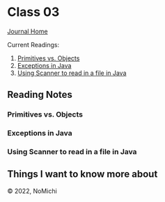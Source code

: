# Class 03

[Journal Home](README.md)

Current Readings:

1. [Primitives vs. Objects](https://www.baeldung.com/java-primitives-vs-objects)
2. [Exceptions in Java](https://docs.oracle.com/javase/tutorial/essential/exceptions/index.html)
3. [Using Scanner to read in a file in Java](https://docs.oracle.com/javase/tutorial/essential/io/scanning.html)

## Reading Notes

### Primitives vs. Objects

### Exceptions in Java

### Using Scanner to read in a file in Java

## Things I want to know more about

&copy; 2022, NoMichi
